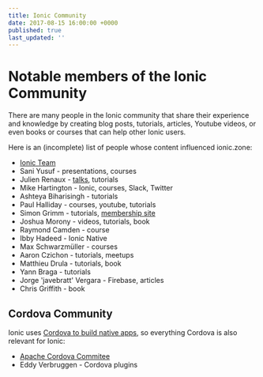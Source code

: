 ```yaml
---
title: Ionic Community
date: 2017-08-15 16:00:00 +0000
published: true
last_updated: ''
---
```

# Notable members of the Ionic Community

There are many people in the Ionic community that share their experience and knowledge by creating blog posts, tutorials, articles, Youtube videos, or even books or courses that can help other Ionic users.

Here is an (incomplete) list of people whose content influenced ionic.zone:

- [Ionic Team](https://ionicframework.com/team)
- Sani Yusuf - presentations, courses
- Julien Renaux - [talks](https://julienrenaux.fr/talks/), tutorials
- Mike Hartington - Ionic, courses, Slack, Twitter
- Ashteya Biharisingh - tutorials
- Paul Halliday - courses, youtube, tutorials
- Simon Grimm - tutorials, [membership site](https://ionicacademy.com/)
- Joshua Morony - videos, tutorials, book
- Raymond Camden - course
- Ibby Hadeed - Ionic Native
- Max Schwarzmüller - courses
- Aaron Czichon - tutorials, meetups
- Matthieu Drula - tutorials, book
- Yann Braga - tutorials
- Jorge 'javebratt' Vergara - Firebase, articles
- Chris Griffith - book

## Cordova Community

Ionic uses [Cordova to build native apps](/TODO), so everything Cordova is also relevant for Ionic:

- [Apache Cordova Commitee](https://projects.apache.org/committee.html?cordova)
- Eddy Verbruggen - Cordova plugins
